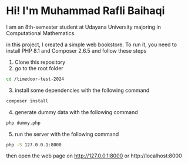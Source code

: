 # Hi! I'm Muhammad Rafli Baihaqi

I am an 8th-semester student at Udayana University majoring in Computational Mathematics.

in this project, I created a simple web bookstore. To run it, you need to install PHP 8.1 and Composer 2.6.5 and follow these steps

1. Clone this repository
2. go to the root folder

```bash
cd /timedoor-test-2024
```

3. install some dependencies with the following command

```bash
composer install
```

4. generate dummy data with the following command

```bash
php dummy.php
```

5. run the server with the following command

```bash
php -S 127.0.0.1:8000
```

then open the web page on
http://127.0.0.1:8000 or http://localhost:8000
